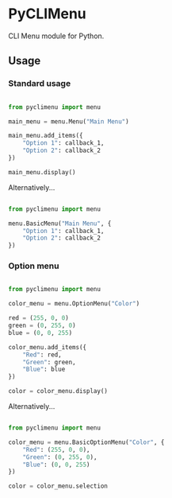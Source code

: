 # PyCLIMenu

CLI Menu module for Python.

## Usage

### Standard usage

```python

from pyclimenu import menu

main_menu = menu.Menu("Main Menu")

main_menu.add_items({
    "Option 1": callback_1,
    "Option 2": callback_2
})

main_menu.display()
```

Alternatively...

```python

from pyclimenu import menu

menu.BasicMenu("Main Menu", {
    "Option 1": callback_1,
    "Option 2": callback_2
})
```

### Option menu

```python

from pyclimenu import menu

color_menu = menu.OptionMenu("Color")

red = (255, 0, 0)
green = (0, 255, 0)
blue = (0, 0, 255)

color_menu.add_items({
    "Red": red,
    "Green": green,
    "Blue": blue
})

color = color_menu.display()
```

Alternatively...

```python

from pyclimenu import menu

color_menu = menu.BasicOptionMenu("Color", {
    "Red": (255, 0, 0),
    "Green": (0, 255, 0),
    "Blue": (0, 0, 255)
})

color = color_menu.selection
```